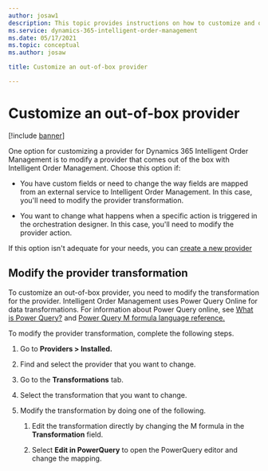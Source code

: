 ```yaml
---
author: josaw1
description: This topic provides instructions on how to customize and out-of-box provider in Dynamics 365 Intelligent Order Management.
ms.service: dynamics-365-intelligent-order-management
ms.date: 05/17/2021
ms.topic: conceptual
ms.author: josaw

title: Customize an out-of-box provider

---
```



# Customize an out-of-box provider

[!include [banner](includes/banner.md)]


One option for customizing a provider for Dynamics 365 Intelligent Order Management is to modify a provider that comes out of the box with Intelligent Order Management. Choose this option if:

-   You have custom fields or need to change the way fields are mapped from an external service to Intelligent Order Management. In this case, you'll need to modify the provider transformation.

-   You want to change what happens when a specific action is triggered in the orchestration designer. In this case, you'll need to modify the provider action.

If this option isn't adequate for your needs, you can [create a new provider](create-new-provider.md)

## Modify the provider transformation

To customize an out-of-box provider, you need to modify the transformation for the provider. Intelligent Order Management uses Power Query Online for data transformations. For information about Power Query online, see [What is Power Query?](/power-query/power-query-what-is-power-query.md) and [Power Query M formula language reference.](/powerquery-m.md/)

To modify the provider transformation, complete the following steps.

1.  Go to **Providers > Installed.**

2.  Find and select the provider that you want to change.

3.  Go to the **Transformations** tab.

4.  Select the transformation that you want to change.

5.  Modify the transformation by doing one of the following.

    1.  Edit the transformation directly by changing the M formula in the **Transformation** field.

    2.  Select **Edit in PowerQuery** to open the PowerQuery editor and change the mapping.
